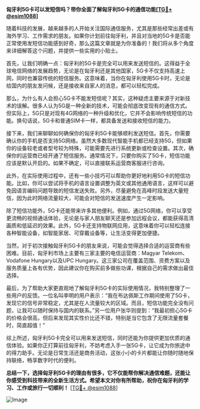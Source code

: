 **匈牙利5G卡可以发短信吗？带你全面了解匈牙利5G卡的通信功能[[TG💪+ @esim1088](https://t.me/s/esim1088)]**

随着科技的发展，越来越多的人开始关注国际通信服务，尤其是那些经常出差或有海外学习、工作需求的朋友。如果你计划前往匈牙利，并且对当地的5G卡是否能正常使用发短信功能感到好奇，那么这篇文章就是为你准备的！我们将从多个角度来详细解答这个问题，并提供一些实用的小贴士。

首先，让我们明确一点：匈牙利的5G卡是完全可以用来发送短信的。这得益于全球电信网络的发展趋势，无论是在匈牙利还是其他国家，5G卡不仅支持高速上网，同时也兼容传统的短信服务。这意味着，当你在匈牙利使用5G卡时，无论是给国内的朋友发问候，还是接收来自家人的消息，都可以轻松完成。

那么，为什么有人会担心5G卡不能发短信呢？其实，这种疑虑主要来源于对新技术的误解。很多人认为5G是一种全新的技术，可能会彻底改变现有的通信方式。但实际上，5G只是对现有4G网络的一种升级和优化，它并不会影响传统短信的功能。换句话说，5G卡和普通SIM卡一样，都具备发送和接收短信的能力。

接下来，我们来聊聊如何确保你的匈牙利5G卡能够顺利发送短信。首先，你需要确认你的手机是否支持5G网络。虽然大多数现代智能手机都已经支持5G，但如果你的设备较老或者型号较为特殊，可能需要先进行系统更新或检查设置。其次，确保你的运营商已经开通了短信服务。通常情况下，只要你购买了5G卡，短信功能应该是默认开启的。如果不确定，可以直接联系运营商客服进行咨询。

此外，在实际使用过程中，还有一些小技巧可以帮助你更好地利用5G卡的短信功能。比如，你可以尝试将手机的语言设置调整为英文或其他通用语言，这样可以避免因语言编码问题导致的短信发送失败。另外，尽量避免在高峰时段发送大量短信，因为此时网络流量较大，可能会对短信的发送速度产生一定影响。

除了短信功能外，5G卡还能带来许多其他便利。例如，通过5G网络，你可以享受更流畅的视频通话体验，无论是与家人朋友聊天还是参加远程会议，都能获得高清画质和低延迟的效果。此外，5G卡还支持物联网应用，这意味着你可以轻松连接各种智能设备，如智能家居、可穿戴设备等，让生活变得更加便捷。

当然，对于初次接触匈牙利5G卡的朋友来说，可能会觉得选择合适的运营商有些困难。目前，匈牙利市场上主要有三家主要的电信运营商：Magyar Telekom、Vodafone Hungary以及UPC Hungary。这三家公司在覆盖范围、资费方案以及服务质量上各有优势，因此建议你在购买前多做些功课，根据自己的需求做出最佳选择。

最后，为了帮助大家更直观地了解匈牙利5G卡的实际使用情况，我特别整理了一些用户的反馈。一位名叫李明的用户表示：“我在布达佩斯工作期间使用了5G卡，发现它的信号非常稳定，尤其是在人流量较大的区域。而且，短信功能完全没有问题，让我可以随时保持与国内的联系。”另一位用户张华则提到：“我最初担心5G卡的价格会很高，但后来发现其实性价比还不错，特别是当它包含了无限流量套餐时，简直超值！”

综上所述，匈牙利5G卡完全可以用来发送短信，同时还能为你提供更加优质的通信体验。如果你正打算前往匈牙利，不妨考虑入手一张5G卡，让它成为你旅途中的得力助手。无论是日常生活还是商务活动，这张小小的卡片都能让你随时随地保持联络，畅享数字时代的便利。

**总结一下，选择匈牙利5G卡的理由有很多，它不仅能帮你解决通信难题，还能让你感受到科技带来的全新生活方式。希望本文对你有所帮助，祝你在匈牙利的学习、工作或旅行一切顺利！** [[TG💪+ @esim1088](https://t.me/s/esim1088)]  

![Image](https://i.postimg.cc/4NQfJmqS/Snipaste-2025-05-13-00-14-12.png)